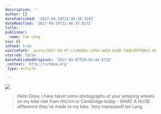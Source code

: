 ```yaml
---
description: ''
author: []
datePublished: '2017-04-29T12:46:38.324Z'
dateModified: '2017-04-29T12:46:37.027Z'
title: ''
publisher:
  name: Ian Lang
via: {}
inFeed: true
sourcePath: _posts/2017-03-07-c7e8db0c-a704-4d59-bc86-fddb195f60e3.md
starred: false
datePublishedOriginal: '2017-03-07T20:03:44.673Z'
_context: 'http://schema.org'
_type: Article

---
```

![](https://imgflo.herokuapp.com/graph/2b2431f8e7ba7b0/eb6023c8f42f094ad7bbcae71aee9a4e/croprotate.jpg?cropheight=2039&cropwidth=3111&degrees=0&input=https%3A%2F%2Fthe-grid-user-content.s3-us-west-2.amazonaws.com%2Fa0978254-3617-44b9-81b1-2d6d176b9af1.jpg&x=0&y=0)

> Hello Drew,
> I have taken some photographs of your amazing wheels on my bike ride from Hitchin to Cambridge today - WHAT A HUGE difference they've made to my bike. Very impressed! Ian Lang